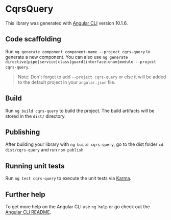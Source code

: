# CqrsQuery

This library was generated with [Angular CLI](https://github.com/angular/angular-cli) version 10.1.6.

## Code scaffolding

Run `ng generate component component-name --project cqrs-query` to generate a new component. You can also use `ng generate directive|pipe|service|class|guard|interface|enum|module --project cqrs-query`.
> Note: Don't forget to add `--project cqrs-query` or else it will be added to the default project in your `angular.json` file. 

## Build

Run `ng build cqrs-query` to build the project. The build artifacts will be stored in the `dist/` directory.

## Publishing

After building your library with `ng build cqrs-query`, go to the dist folder `cd dist/cqrs-query` and run `npm publish`.

## Running unit tests

Run `ng test cqrs-query` to execute the unit tests via [Karma](https://karma-runner.github.io).

## Further help

To get more help on the Angular CLI use `ng help` or go check out the [Angular CLI README](https://github.com/angular/angular-cli/blob/master/README.md).
